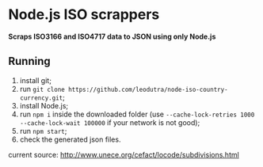 Node.js ISO scrappers
====================
**Scraps ISO3166 and ISO4717 data to JSON using only Node.js**

Running
-------
  1. install git;
  2. run `git clone https://github.com/leodutra/node-iso-country-currency.git`;
  3. install Node.js;
  4. run `npm i` inside the downloaded folder (use `--cache-lock-retries 1000 --cache-lock-wait 100000` if your network is not good);
  5. run `npm start`;
  6. check the generated json files.

current source:
http://www.unece.org/cefact/locode/subdivisions.html
